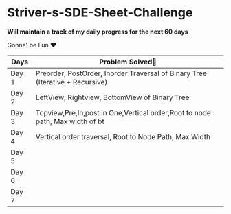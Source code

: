 # Striver-s-SDE-Sheet-Challenge

**Will maintain a track of my daily progress for the next 60 days**

Gonna' be Fun ❤️

| Days  | Problem Solved💯 |
| ------------- | ------------- |
| Day 1 | Preorder, PostOrder, Inorder Traversal of Binary Tree (Iterative + Recursive) |
| Day 2 | LeftView, Rightview, BottomView of Binary Tree |
| Day 3 | Topview,Pre,In,post in One,Vertical order,Root to node path, Max width of bt |
| Day 4 | Vertical order traversal, Root to Node Path, Max Width |
| Day 5 |   |
| Day 6 |   |
| Day 7 |   |
